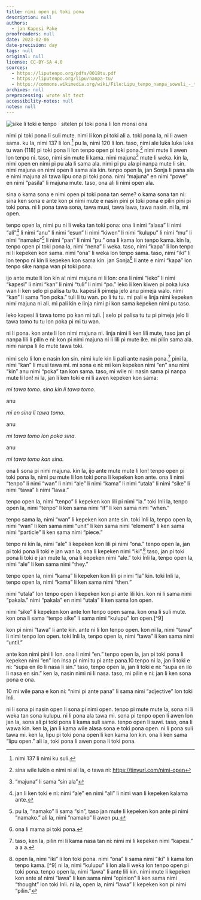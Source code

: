 ```yaml
---
title: nimi open pi toki pona
description: null
authors:
  - jan Kapesi Pake
proofreaders: null
date: 2023-02-06
date-precision: day
tags: null
original: null
license: CC-BY-SA 4.0
sources:
  - https://liputenpo.org/pdfs/0018tu.pdf
  - https://liputenpo.org/lipu/nanpa-tu/
  - https://commons.wikimedia.org/wiki/File:Lipu_tenpo_nanpa_soweli_-_tenpo_kama_pi_toki_pona.png
archives: null
preprocessing: wrote alt text
accessibility-notes: null
notes: null
---
```


![sike li toki e tenpo · sitelen pi toki pona li lon monsi ona](https://upload.wikimedia.org/wikipedia/commons/c/c7/Lipu_tenpo_nanpa_soweli_-_tenpo_kama_pi_toki_pona.png)

nimi pi toki pona li suli mute. nimi li kon pi toki ali a. toki pona la, ni li awen sama. ku la, nimi 137 li lon.[^1] pu la, nimi 120 li lon. taso, nimi ale luka luka luka tu wan (118) pi toki pona li lon tenpo open pi toki pona.[^2] nimi mute li awen lon tenpo ni. taso, nimi sin mute li kama. nimi majuna[^3] mute li weka. kin la, nimi open en nimi pi pu ala li sama ala. nimi pi pu ala pi nanpa mute li sin. nimi majuna en nimi open li sama ala kin. tenpo open la, jan Sonja li pana ala e nimi majuna ali tawa lipu ona pi toki pona. nimi “majuna” en nimi “powe” en nimi “pasila” li majuna mute. taso, ona ali li nimi open ala.

sina o kama sona e nimi open pi toki pona tan seme? o kama sona tan ni: sina ken sona e ante kon pi nimi mute e nasin pini pi toki pona e pilin pini pi toki pona. ni li pona tawa sona, tawa musi, tawa lawa, tawa nasin. ni la, mi open.

tenpo open la, nimi pu ni li weka tan toki pona: ona li nimi “alasa” li nimi “ali”[^4] li nimi “anu” li nimi “esun” li nimi “kiwen” li nimi “kulupu” li nimi “mu” li nimi “namako”[^5] li nimi “pan” li nimi “pu.” ona li kama lon tenpo kama. kin la, tenpo open pi toki pona la, nimi “nena” li weka. taso, nimi “kapa” li lon tenpo ni li kepeken kon sama. nimi “ona” li weka lon tenpo sama. taso, nimi “iki” li lon tenpo ni kin li kepeken kon sama kin. jan Sonja[^6] li ante e nimi “kapa” lon tenpo sike nanpa wan pi toki pona.

[^1]: nimi 137 li nimi ku suli.
[^2]: sina wile lukin e nimi ni ali la, o tawa ni: https://tinyurl.com/nimi-open
[^3]: “majuna” li sama “sin ala”
[^4]: jan li ken toki e ni: nimi “ale” en nimi “ali” li nimi wan li kepeken kalama ante.
[^5]: pu la, “namako” li sama “sin”, taso jan mute li kepeken kon ante pi nimi “namako.” ali la, nimi “namako” li awen pu.
[^6]: ona li mama pi toki pona.

ijo ante mute li lon kin a! nimi majuna ni li lon: ona li nimi “leko” li nimi “kapesi” li nimi “kan” li nimi “tuli” li nimi “po.” leko li ken kiwen pi poka luka wan li ken selo pi palisa tu tu. kapesi li pimeja jelo anu pimeja walo. nimi “kan” li sama “lon poka.” tuli li tu wan. po li tu tu. mi pali e linja nimi kepeken nimi majuna ni ali. mi pali kin e linja nimi pi kon sama kepeken nimi pu taso.

leko kapesi li tawa tomo po kan mi tuli. | selo pi palisa tu tu pi pimeja jelo li tawa tomo tu tu lon poka pi mi tu wan.

ni li pona. kon ante li lon nimi majuna ni. linja nimi li ken lili mute, taso jan pi nanpa lili li pilin e ni: kon pi nimi majuna ni li lili pi mute ike. mi pilin sama ala. nimi nanpa li ilo mute tawa toki.

nimi selo li lon e nasin lon sin. nimi kule kin li pali ante nasin pona.[^7] pini la, nimi “kan” li musi tawa mi. mi sona e ni: mi ken kepeken nimi “en” anu nimi “kin” anu nimi “poka” tan kon sama. taso, mi wile ni: nasin sama pi nanpa mute li lon! ni la, jan li ken toki e ni li awen kepeken kon sama:

*mi tawa tomo. sina kin li tawa tomo.*

anu

*mi en sina li tawa tomo.*

anu

*mi tawa tomo lon poka sina.*

anu

*mi tawa tomo kan sina.*

ona li sona pi nimi majuna. kin la, ijo ante mute mute li lon! tenpo open pi toki pona la, nimi pu mute li lon toki pona li kepeken kon ante. ona li nimi “tenpo” li nimi “wan” li nimi “ale” li nimi “kama” li nimi “utala” li nimi “sike” li nimi “tawa” li nimi “lawa.”

tenpo open la, nimi “tenpo” li kepeken kon lili pi nimi “la.” toki Inli la, tenpo open la, nimi “tenpo” li ken sama nimi “if” li ken sama nimi “when.”

[^7]: taso, ken la, pilin mi li kama nasa tan ni: nimi mi li kepeken nimi “kapesi.” a a a.

tenpo sama la, nimi “wan” li kepeken kon ante sin. toki Inli la, tenpo open la, nimi “wan” li ken sama nimi “unit” li ken sama nimi “element” li ken sama nimi “particle” li ken sama nimi “piece.”

tenpo ni kin la, nimi “ale” li kepeken kon lili pi nimi “ona.” tenpo open la, jan pi toki pona li toki e jan wan la, ona li kepeken nimi “iki”.[^8] taso, jan pi toki pona li toki e jan mute la, ona li kepeken nimi “ale.” toki Inli la, tenpo open la, nimi “ale” li ken sama nimi “they.”

tenpo open la, nimi “kama” li kepeken kon lili pi nimi “la” kin. toki Inli la, tenpo open la, nimi “kama” li ken sama nimi “then.”

nimi “utala” lon tenpo open li kepeken kon pi ante lili kin. kon ni li sama nimi “pakala.” nimi “pakala” en nimi “utala” li ken sama lon open.

nimi “sike” li kepeken kon ante lon tenpo open sama. kon ona li suli mute. kon ona li sama “tenpo sike” li sama nimi “kulupu” lon open.[^9]

kon pi nimi “tawa” li ante kin. ante ni li lon tenpo open. kon ni la, nimi “tawa” li nimi tenpo lon open. toki Inli la, tenpo open la, nimi “tawa” li ken sama nimi “until.”

[^8]: open la, nimi “iki” li lon toki pona. nimi “ona” li sama nimi “iki” li kama lon tenpo kama. [^9] ni la, nimi “kulupu” li lon ala li weka lon tenpo open pi toki pona. tenpo open la, nimi “lawa” li ante lili kin. nimi mute li kepeken kon ante a! nimi “lawa” li ken sama nimi “opinion” li ken sama nimi “thought” lon toki Inli. ni la, open la, nimi “lawa” li kepeken kon pi nimi “pilin.”

ante kon nimi pini li lon. ona li nimi “en.” tenpo open la, jan pi toki pona li kepeken nimi “en” lon insa pi nimi tu pi ante pana.10 tenpo ni la, jan li toki e ni: “supa en ilo li nasa li sin.” taso, tenpo open la, jan li toki e ni: “supa en ilo li nasa en sin.” ken la, nasin nimi ni li nasa. taso, mi pilin e ni: jan li ken sona pona e ona.

10 mi wile pana e kon ni: “nimi pi ante pana” li sama nimi “adjective” lon toki Inli.

ni li sona pi nasin open li sona pi nimi open. tenpo pi mute mute la, sona ni li weka tan sona kulupu. ni li pona ala tawa mi. sona pi tenpo open li awen lon jan la, sona ali pi toki pona li kama suli sama. tenpo open li suwi. taso, ona li wawa kin. ken la, jan li kama wile alasa sona e toki pona open. ni li pona suli tawa mi. ken la, lipu pi toki pona open li ken kama lon kin. ona li ken sama “lipu open.” ali la, toki pona li awen pona li toki pona.